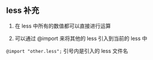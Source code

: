 ## less 补充

1. 在 less 中所有的数值都可以直接进行运算

2. 可以通过 @import 来将其他的 less 引入到当前的 less 中

`@import "other.less";` 引号内是引入的 less 文件名
